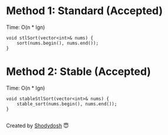 # Method 1: Standard (Accepted) 
Time: O(n * lgn)

```
void stlSort(vector<int>& nums) {
	sort(nums.begin(), nums.end());
}
```
# Method 2: Stable (Accepted) 
Time: O(n * lgn)

```
void stableStlSort(vector<int>& nums) {
	stable_sort(nums.begin(), nums.end());
}
```

##
Created by [Shodydosh]("https://github.com/Shodydosh") :innocent:
